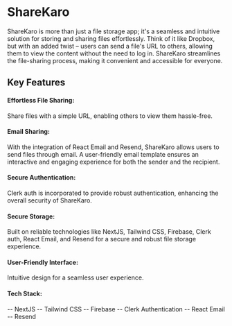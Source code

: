 # ShareKaro
ShareKaro is more than just a file storage app; it's a seamless and intuitive solution for storing and sharing files effortlessly. Think of it like Dropbox, but with an added twist – users can send a file's URL to others, allowing them to view the content without the need to log in. ShareKaro streamlines the file-sharing process, making it convenient and accessible for everyone.

## Key Features
#### Effortless File Sharing: 
Share files with a simple URL, enabling others to view them hassle-free.
#### Email Sharing: 
With the integration of React Email and Resend, ShareKaro allows users to send files through email. A user-friendly email template ensures an interactive and engaging experience for both the sender and the recipient.
#### Secure Authentication: 
Clerk auth is incorporated to provide robust authentication, enhancing the overall security of ShareKaro.
#### Secure Storage: 
Built on reliable technologies like NextJS, Tailwind CSS, Firebase, Clerk auth, React Email, and Resend for a secure and robust file storage experience.
#### User-Friendly Interface: 
Intuitive design for a seamless user experience.
#### Tech Stack:
-- NextJS
-- Tailwind CSS
-- Firebase
-- Clerk Authentication
-- React Email
-- Resend
